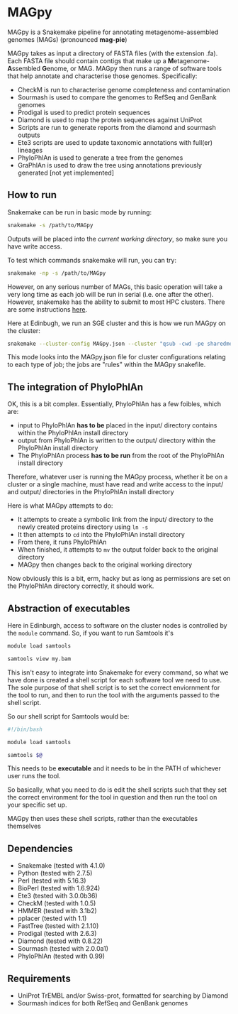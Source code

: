 # MAGpy
MAGpy is a Snakemake pipeline for annotating metagenome-assembled genomes (MAGs) (pronounced **mag-pie**)

MAGpy takes as input a directory of FASTA files (with the extension .fa).  Each FASTA file should contain contigs that make up a **M**etagenome-**A**ssembled **G**enome, or MAG.  MAGpy then runs a range of software tools that help annotate and characterise those genomes.  Specifically:

* CheckM is run to characterise genome completeness and contamination
* Sourmash is used to compare the genomes to RefSeq and GenBank genomes
* Prodigal is used to predict protein sequences
* Diamond is used to map the protein sequences against UniProt
* Scripts are run to generate reports from the diamond and sourmash outputs
* Ete3 scripts are used to update taxonomic annotations with full(er) lineages
* PhyloPhlAn is used to generate a tree from the genomes
* GraPhlAn is used to draw the tree using annotations previously generated [not yet implemented]

## How to run

Snakemake can be run in basic mode by running:

```sh
snakemake -s /path/to/MAGpy
```

Outputs will be placed into the *current working directory*, so make sure you have write access.

To test which commands snakemake will run, you can try:

```sh
snakemake -np -s /path/to/MAGpy
```

However, on any serious number of MAGs, this basic operation will take a very long time as each job will be run in serial (i.e. one after the other).  However, snakemake has the ability to submit to most HPC clusters.  There are some instructions [here](http://snakemake.readthedocs.io/en/stable/tutorial/additional_features.html#cluster-execution).  

Here at Edinbugh, we run an SGE cluster and this is how we run MAGpy on the cluster:

```sh
snakemake --cluster-config MAGpy.json --cluster "qsub -cwd -pe sharedmem {cluster.core} -l h_vmem={cluster.vmem} -P {cluster.proj}" --jobs 1000
```

This mode looks into the MAGpy.json file for cluster configurations relating to each type of job; the jobs are "rules" within the MAGpy snakefile.


## The integration of PhyloPhlAn

OK, this is a bit complex.  Essentially, PhyloPhlAn has a few foibles, which are:

* input to PhyloPhlAn **has to be** placed in the input/ directory contains within the PhyloPhlAn install directory
* output from PhyloPhlAn is written to the output/ directory within the PhyloPhlAn install directory
* The PhyloPhlAn process **has to be run** from the root of the PhyloPhlAn install directory

Therefore, whatever user is running the MAGpy process, whether it be on a cluster or a single machine, must have read and write access to the input/ and output/ directories in the PhyloPhlAn install directory

Here is what MAGpy attempts to do:

* It attempts to create a symbolic link from the input/ directory to the newly created proteins directory using ```ln -s```
* It then attempts to ```cd``` into the PhyloPhlAn install directory
* From there, it runs PhyloPhlAn
* When finished, it attempts to ```mv``` the output folder back to the original directory
* MAGpy then changes back to the original working directory

Now obviously this is a bit, erm, hacky but as long as permissions are set on the PhyloPhlAn directory correctly, it should work.


## Abstraction of executables

Here in Edinburgh, access to software on the cluster nodes is controlled by the ```module``` command.  So, if you want to run Samtools it's

```sh
module load samtools

samtools view my.bam
```

This isn't easy to integrate into Snakemake for every command, so what we have done is created a shell script for each software tool we need to use.  The sole purpose of that shell script is to set the correct enviornment for the tool to run, and then to run the tool with the arguments passed to the shell script.

So our shell script for Samtools would be:

```sh
#!/bin/bash

module load samtools

samtools $@
```

This needs to be **executable** and it needs to be in the PATH of whichever user runs the tool.

So basically, what you need to do is edit the shell scripts such that they set the correct environment for the tool in question and then run the tool on your specific set up.

MAGpy then uses these shell scripts, rather than the executables themselves


## Dependencies
* Snakemake (tested with 4.1.0)
* Python (tested with 2.7.5)
* Perl (tested with 5.16.3)
* BioPerl (tested with 1.6.924)
* Ete3 (tested with 3.0.0b36)
* CheckM (tested with 1.0.5)
* HMMER (tested with 3.1b2)
* pplacer (tested with 1.1)
* FastTree (tested with 2.1.10)
* Prodigal (tested with 2.6.3)
* Diamond (tested with 0.8.22)
* Sourmash (tested with 2.0.0a1)
* PhyloPhlAn (tested with 0.99)


## Requirements
* UniProt TrEMBL and/or Swiss-prot, formatted for searching by Diamond
* Sourmash indices for both RefSeq and GenBank genomes

